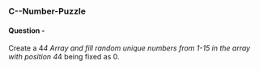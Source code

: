 ### C--Number-Puzzle 

#### Question - 
Create a 4*4 Array and fill random unique numbers from 1-15 in the array with position 4*4 being fixed as 0.
